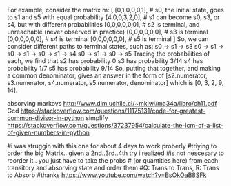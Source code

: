 For example, consider the matrix m:
[
  [0,1,0,0,0,1],  # s0, the initial state, goes to s1 and s5 with equal probability
  [4,0,0,3,2,0],  # s1 can become s0, s3, or s4, but with different probabilities
  [0,0,0,0,0,0],  # s2 is terminal, and unreachable (never observed in practice)
  [0,0,0,0,0,0],  # s3 is terminal
  [0,0,0,0,0,0],  # s4 is terminal
  [0,0,0,0,0,0],  # s5 is terminal
]
So, we can consider different paths to terminal states, such as:
s0 -> s1 -> s3
s0 -> s1 -> s0 -> s1 -> s0 -> s1 -> s4
s0 -> s1 -> s0 -> s5
Tracing the probabilities of each, we find that
s2 has probability 0
s3 has probability 3/14
s4 has probability 1/7
s5 has probability 9/14
So, putting that together, and making a common denominator, gives an answer in the form of
[s2.numerator, s3.numerator, s4.numerator, s5.numerator, denominator] which is
[0, 3, 2, 9, 14].


absorving markovs
http://www.dim.uchile.cl/~mkiwi/ma34a/libro/ch11.pdf
Gcd
https://stackoverflow.com/questions/11175131/code-for-greatest-common-divisor-in-python
simplify
https://stackoverflow.com/questions/37237954/calculate-the-lcm-of-a-list-of-given-numbers-in-python

#i was struggin with this one for about 4 days to work proberly
    #triying to order the big Matrix.. given a 2nd..3rd..4th try i realized
    #is not nescesary to reorder it.. you just have to take the probs
    # (or quantities here) from each transitory and absorving state and order them
    #Q: Trans to Trans, R: Trans to Absorb
    #thanks https://www.youtube.com/watch?v=BsOkOaB8SFk

